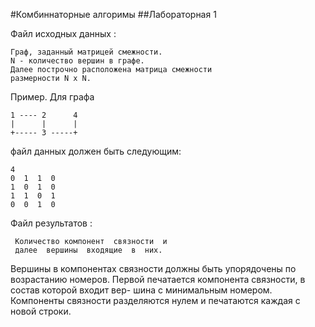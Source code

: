 #Комбиннаторные алгоримы
##Лабораторная 1

Файл исходных данных :
  
    Граф, заданный матрицей смежности.
    N - количество вершин в графе.
    Далее построчно расположена матрица смежности 
    размерности N x N.
    
Пример.   Для графа

    1 ---- 2      4
    |      |      |
    +----- 3 -----+

    
файл данных должен быть следующим:

    4
    0  1  1  0
    1  0  1  0
    1  1  0  1
    0  0  1  0

 
Файл результатов :

     Количество компонент  связности  и  
     далее  вершины  входящие  в  них.
Вершины в компонентах связности должны быть упорядочены по возрастанию 
номеров. Первой печатается компонента связности, в состав которой входит вер-
шина с минимальным номером. Компоненты связности разделяются нулем и 
печатаются каждая с новой строки.